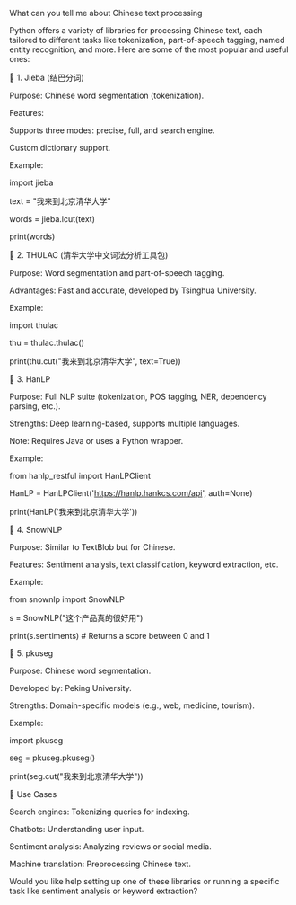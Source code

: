 What can you tell me about Chinese text processing 

Python offers a variety of libraries for processing Chinese text, each tailored to different tasks like tokenization, part-of-speech tagging, named entity recognition, and more. Here are some of the most popular and useful ones: 

 

🔹 1. Jieba (结巴分词) 

Purpose: Chinese word segmentation (tokenization). 

Features: 

Supports three modes: precise, full, and search engine. 

Custom dictionary support. 

Example: 

  import jieba 

  text = "我来到北京清华大学" 

  words = jieba.lcut(text) 

  print(words) 

 

 

🔹 2. THULAC (清华大学中文词法分析工具包) 

Purpose: Word segmentation and part-of-speech tagging. 

Advantages: Fast and accurate, developed by Tsinghua University. 

Example: 

  import thulac 

  thu = thulac.thulac() 

  print(thu.cut("我来到北京清华大学", text=True)) 

 

 

🔹 3. HanLP 

Purpose: Full NLP suite (tokenization, POS tagging, NER, dependency parsing, etc.). 

Strengths: Deep learning-based, supports multiple languages. 

Note: Requires Java or uses a Python wrapper. 

Example: 

  from hanlp_restful import HanLPClient 

  HanLP = HanLPClient('https://hanlp.hankcs.com/api', auth=None) 

  print(HanLP('我来到北京清华大学')) 

 

 

🔹 4. SnowNLP 

Purpose: Similar to TextBlob but for Chinese. 

Features: Sentiment analysis, text classification, keyword extraction, etc. 

Example: 

  from snownlp import SnowNLP 

  s = SnowNLP("这个产品真的很好用") 

  print(s.sentiments)  # Returns a score between 0 and 1 

 

 

🔹 5. pkuseg 

Purpose: Chinese word segmentation. 

Developed by: Peking University. 

Strengths: Domain-specific models (e.g., web, medicine, tourism). 

Example: 

  import pkuseg 

  seg = pkuseg.pkuseg() 

  print(seg.cut("我来到北京清华大学")) 

 

 

🔹 Use Cases 

Search engines: Tokenizing queries for indexing. 

Chatbots: Understanding user input. 

Sentiment analysis: Analyzing reviews or social media. 

Machine translation: Preprocessing Chinese text. 

 

Would you like help setting up one of these libraries or running a specific task like sentiment analysis or keyword extraction? 